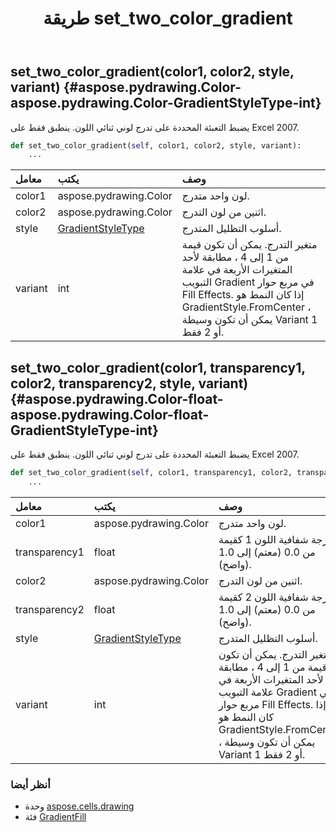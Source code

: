 ﻿---
title: طريقة set_two_color_gradient
second_title: Aspose.Cells for Python via .NET API المراجع
description:
type: docs
weight: 50
url: /ar/python-net/aspose.cells.drawing/gradientfill/set_two_color_gradient/
is_root: false
---
##  set_two_color_gradient(color1, color2, style, variant) {#aspose.pydrawing.Color-aspose.pydrawing.Color-GradientStyleType-int}
يضبط التعبئة المحددة على تدرج لوني ثنائي اللون.
ينطبق فقط على Excel 2007.



```python
def set_two_color_gradient(self, color1, color2, style, variant):
    ...
```


| معامل| يكتب| وصف|
| :- | :- | :- |
| color1 | aspose.pydrawing.Color | لون واحد متدرج.|
| color2 | aspose.pydrawing.Color | اثنين من لون التدرج.|
| style | [GradientStyleType](/cells/ar/python-net/aspose.cells.drawing/gradientstyletype) | أسلوب التظليل المتدرج.|
| variant | int |متغير التدرج. يمكن أن تكون قيمة من 1 إلى 4 ، مطابقة لأحد المتغيرات الأربعة في علامة التبويب Gradient في مربع حوار Fill Effects. إذا كان النمط هو GradientStyle.FromCenter ، يمكن أن تكون وسيطة Variant 1 أو 2 فقط.|


##  set_two_color_gradient(color1, transparency1, color2, transparency2, style, variant) {#aspose.pydrawing.Color-float-aspose.pydrawing.Color-float-GradientStyleType-int}
يضبط التعبئة المحددة على تدرج لوني ثنائي اللون.
ينطبق فقط على Excel 2007.



```python
def set_two_color_gradient(self, color1, transparency1, color2, transparency2, style, variant):
    ...
```


| معامل| يكتب| وصف|
| :- | :- | :- |
| color1 | aspose.pydrawing.Color | لون واحد متدرج.|
| transparency1 | float | درجة شفافية اللون 1 كقيمة من 0.0 (معتم) إلى 1.0 (واضح).|
| color2 | aspose.pydrawing.Color | اثنين من لون التدرج.|
| transparency2 | float | درجة شفافية اللون 2 كقيمة من 0.0 (معتم) إلى 1.0 (واضح).|
| style | [GradientStyleType](/cells/ar/python-net/aspose.cells.drawing/gradientstyletype) | أسلوب التظليل المتدرج.|
| variant | int |متغير التدرج. يمكن أن تكون قيمة من 1 إلى 4 ، مطابقة لأحد المتغيرات الأربعة في علامة التبويب Gradient في مربع حوار Fill Effects. إذا كان النمط هو GradientStyle.FromCenter ، يمكن أن تكون وسيطة Variant 1 أو 2 فقط.|



###  أنظر أيضا
* وحدة [aspose.cells.drawing](../../)
* فئة [GradientFill](/cells/ar/python-net/aspose.cells.drawing/gradientfill)
